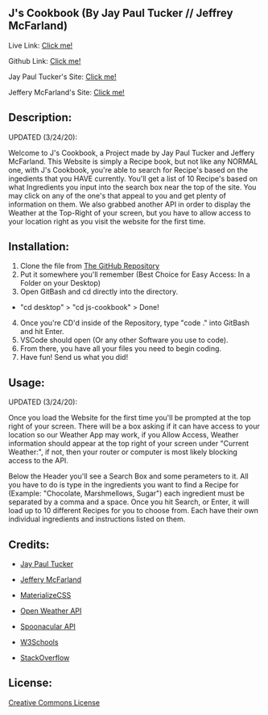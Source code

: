## J's Cookbook (By Jay Paul Tucker // Jeffrey McFarland)
Live Link:  [Click me!](https://jayptucker.github.io/js-cookbook/)

Github Link: [Click me!](https://github.com/JayPTucker/js-cookbook)

Jay Paul Tucker's Site:  [Click me!](https://jayptucker.github.io/)

Jeffery McFarland's Site: [Click me!](https://jeffreymcfarland.github.io/)

## Description:
UPDATED (3/24/20):

Welcome to J's Cookbook, a Project made by Jay Paul Tucker and Jeffery McFarland.  This Website is simply a Recipe book, but not like any NORMAL one, with J's Cookbook, you're able to search for Recipe's based on the ingedients that you HAVE currently.  You'll get a list of 10 Recipe's based on what Ingredients you input into the search box near the top of the site.  You may click on any of the one's that appeal to you and get plenty of information on them.  We also grabbed another API in order to display the Weather at the Top-Right of your screen, but you have to allow access to your location right as you visit the website for the first time.

## Installation:
1. Clone the file from [The GitHub Repository](https://github.com/JayPTucker)
2. Put it somewhere you'll remember (Best Choice for Easy Access: In a Folder on your Desktop)
3. Open GitBash and cd directly into the directory.
- "cd desktop" > "cd js-cookbook" > Done!
4. Once you're CD'd inside of the Repository, type "code ." into GitBash and hit Enter.
5. VSCode should open (Or any other Software you use to code).
6. From there, you have all your files you need to begin coding.
7. Have fun! Send us what you did!

## Usage:
UPDATED (3/24/20):

Once you load the Website for the first time you'll be prompted at the top right of your screen.  There will be a box asking if it can have access to your location so our Weather App may work, if you Allow Access, Weather information should appear at the top right of your screen under "Current Weather:", if not, then your router or computer is most likely blocking access to the API.

Below the Header you'll see a Search Box and some perameters to it.  All you have to do is type in the ingredients you want to find a Recipe for (Example: "Chocolate, Marshmellows, Sugar") each ingredient must be separated by a comma and a space.  Once you hit Search, or Enter, it will load up to 10 different Recipes for you to choose from.  Each have their own individual ingredients and instructions listed on them.

## Credits:
- [Jay Paul Tucker](https://jayptucker.github.io)
- [Jeffery McFarland](https://jeffreymcfarland.github.io/)

- [MaterializeCSS](https://materializecss.com/)
- [Open Weather API](https://openweathermap.org/api)
- [Spoonacular API](https://rapidapi.com/spoonacular/api/recipe-food-nutrition)
- [W3Schools](https://www.w3schools.com/)
- [StackOverflow](https://stackoverflow.com/)

## License:
[Creative Commons License](https://creativecommons.org/licenses/by-nc-nd/4.0/)